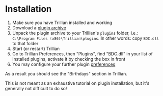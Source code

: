 # Installation #

  1. Make sure you have Trillian installed and working
  1. Download a [plugin archive](https://code.google.com/p/trillian-bdc/downloads/list)
  1. Unpack the plugin archive to your Trillian's `plugins` folder, i.e.: `C:\Program Files (x86)\Trillian\plugins`. In other words: copy `BDC.dll` to that folder
  1. Start (or restart) Trillian
  1. Go to Trillian Preferences, then "Plugins", find "BDC.dll" in your list of installed plugins, activate it by checking the box in front
  1. You may configure your further plugin [preferences](Preferences.md)

As a result you should see the "Birthdays" section in Trillian.

This is not meant as an exhaustive tutorial on plugin installation, but it's generally not difficult to do so!